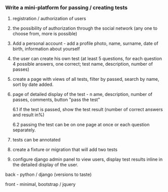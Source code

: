 ### Write a mini-platform for passing / creating tests

1. registration / authorization of users

2. the possibility of authorization through the social network (any one to choose from, more is possible)

3. Add a personal account - add a profile photo, name, surname, date of birth, information about yourself

4. the user can create his own test (at least 5 questions, for each question 4 possible answers, one correct; test name, description, number of passes)

5. create a page with views of all tests, filter by passed, search by name, sort by date added.

6. page of detailed display of the test - n ame, description, number of passes, comments, button "pass the test"

    6.1 if the test is passed, show the test result (number of correct answers and result in%)

    6.2 passing the test can be on one page at once or each question separately.

7. tests can be annotated
   
8. create a fixture or migration that will add two tests
   
9. configure django admin panel to view users, display test results inline in the detailed display of the user.

back - python / django (versions to taste)

front - minimal, bootstrap / jquery

